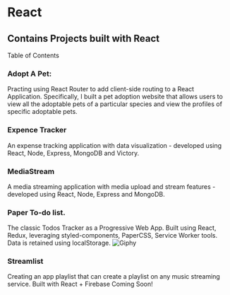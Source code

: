 # React
## Contains Projects built with React
Table of Contents

### Adopt A Pet: 
Practing using React Router to add client-side routing to a React Application. Specifically, 
I built a pet adoption website that allows users to view all the adoptable pets of a particular species and view the profiles of specific adoptable pets.

### Expence Tracker
An expense tracking application with data visualization - developed using React, Node, Express, MongoDB and Victory.

### MediaStream
A media streaming application with media upload and stream features - developed using React, Node, Express and MongoDB.

### Paper To-do list.
The classic Todos Tracker as a Progressive Web App. Built using React, Redux, leveraging styled-components, PaperCSS, Service Worker tools. Data is retained using localStorage.
![Giphy](https://media.giphy.com/media/26DNeo2xDmfj3plbW/giphy.gif)

### Streamlist 
Creating an app playlist that can create a playlist on any music streaming service. Built with React + Firebase Coming Soon!
